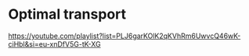 # Optimal transport

https://youtube.com/playlist?list=PLJ6garKOlK2qKVhRm6UwvcQ46wK-ciHbl&si=eu-xnDfV5G-tK-XG